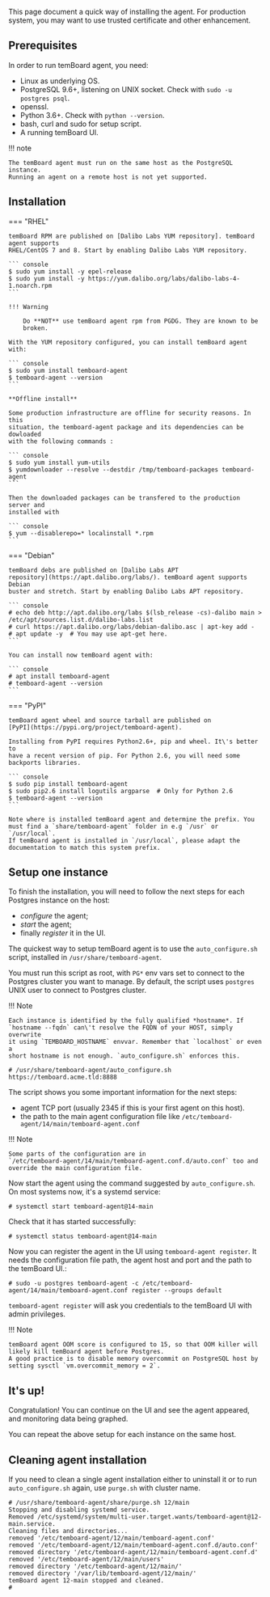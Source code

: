 This page document a quick way of installing the agent. For production
system, you may want to use trusted certificate and other enhancement.

## Prerequisites

In order to run temBoard agent, you need:

- Linux as underlying OS.
- PostgreSQL 9.6+, listening on UNIX socket. Check with
  `sudo -u postgres psql`.
- openssl.
- Python 3.6+. Check with `python --version`.
- bash, curl and sudo for setup script.
- A running temBoard UI.

!!! note

    The temBoard agent must run on the same host as the PostgreSQL instance.
    Running an agent on a remote host is not yet supported.


## Installation

=== "RHEL"

    temBoard RPM are published on [Dalibo Labs YUM repository]. temBoard agent supports
    RHEL/CentOS 7 and 8. Start by enabling Dalibo Labs YUM repository.

    ``` console
    $ sudo yum install -y epel-release
    $ sudo yum install -y https://yum.dalibo.org/labs/dalibo-labs-4-1.noarch.rpm
    ```

    !!! Warning

        Do **NOT** use temBoard agent rpm from PGDG. They are known to be
        broken.

    With the YUM repository configured, you can install temBoard agent with:

    ``` console
    $ sudo yum install temboard-agent
    $ temboard-agent --version
    ```

    **Offline install**

    Some production infrastructure are offline for security reasons. In this
    situation, the temboard-agent package and its dependencies can be dowloaded
    with the following commands :

    ``` console
    $ sudo yum install yum-utils
    $ yumdownloader --resolve --destdir /tmp/temboard-packages temboard-agent
    ```

    Then the downloaded packages can be transfered to the production server and
    installed with

    ``` console
    $ yum --disablerepo=* localinstall *.rpm
    ```

=== "Debian"

    temBoard debs are published on [Dalibo Labs APT
    repository](https://apt.dalibo.org/labs/). temBoard agent supports Debian
    buster and stretch. Start by enabling Dalibo Labs APT repository.

    ``` console
    # echo deb http://apt.dalibo.org/labs $(lsb_release -cs)-dalibo main > /etc/apt/sources.list.d/dalibo-labs.list
    # curl https://apt.dalibo.org/labs/debian-dalibo.asc | apt-key add -
    # apt update -y  # You may use apt-get here.
    ```

    You can install now temBoard agent with:

    ``` console
    # apt install temboard-agent
    # temboard-agent --version
    ```


=== "PyPI"

    temBoard agent wheel and source tarball are published on
    [PyPI](https://pypi.org/project/temboard-agent).

    Installing from PyPI requires Python2.6+, pip and wheel. It\'s better to
    have a recent version of pip. For Python 2.6, you will need some
    backports libraries.

    ``` console
    $ sudo pip install temboard-agent
    $ sudo pip2.6 install logutils argparse  # Only for Python 2.6
    $ temboard-agent --version
    ```

    Note where is installed temBoard agent and determine the prefix. You
    must find a `share/temboard-agent` folder in e.g `/usr` or `/usr/local`.
    If temBoard agent is installed in `/usr/local`, please adapt the
    documentation to match this system prefix.


## Setup one instance

To finish the installation, you will need to follow the next steps for
each Postgres instance on the host:

-   *configure* the agent;
-   *start* the agent;
-   finally *register* it in the UI.

The quickest way to setup temBoard agent is to use the
`auto_configure.sh` script, installed in `/usr/share/temboard-agent`.

You must run this script as root, with `PG*` env vars set to connect to
the Postgres cluster you want to manage. By default, the script uses
`postgres` UNIX user to connect to Postgres cluster.

!!! Note

    Each instance is identified by the fully qualified *hostname*. If
    `hostname --fqdn` can\'t resolve the FQDN of your HOST, simply overwrite
    it using `TEMBOARD_HOSTNAME` envvar. Remember that `localhost` or even a
    short hostname is not enough. `auto_configure.sh` enforces this.

``` console
# /usr/share/temboard-agent/auto_configure.sh https://temboard.acme.tld:8888
```

The script shows you some important information for the next steps:

- agent TCP port (usually 2345 if this is your first agent on this host).
- the path to the main agent configuration file like
  `/etc/temboard-agent/14/main/temboard-agent.conf`

!!! Note

    Some parts of the configuration are in
    `/etc/temboard-agent/14/main/temboard-agent.conf.d/auto.conf` too and
    override the main configuration file.

Now start the agent using the command suggested by `auto_configure.sh`.
On most systems now, it\'s a systemd service:

``` console
# systemctl start temboard-agent@14-main
```

Check that it has started successfully:

``` console
# systemctl status temboard-agent@14-main
```

Now you can register the agent in the UI using
`temboard-agent register`. It needs the configuration file path, the
agent host and port and the path to the temBoard UI.:

``` console
# sudo -u postgres temboard-agent -c /etc/temboard-agent/14/main/temboard-agent.conf register --groups default
```

`temboard-agent register` will ask you credentials to the temBoard UI with
admin privileges.


!!! Note

    temBoard agent OOM score is configured to 15, so that OOM killer will likely kill temBoard agent before Postgres.
    A good practice is to disable memory overcommit on PostgreSQL host by setting sysctl `vm.overcommit_memory = 2`.


## It's up!

Congratulation! You can continue on the UI and see the agent appeared,
and monitoring data being graphed.

You can repeat the above setup for each instance on the same host.

## Cleaning agent installation

If you need to clean a single agent installation either to uninstall it
or to run `auto_configure.sh` again, use `purge.sh` with cluster name.

``` console
# /usr/share/temboard-agent/share/purge.sh 12/main
Stopping and disabling systemd service.
Removed /etc/systemd/system/multi-user.target.wants/temboard-agent@12-main.service.
Cleaning files and directories...
removed '/etc/temboard-agent/12/main/temboard-agent.conf'
removed '/etc/temboard-agent/12/main/temboard-agent.conf.d/auto.conf'
removed directory '/etc/temboard-agent/12/main/temboard-agent.conf.d'
removed '/etc/temboard-agent/12/main/users'
removed directory '/etc/temboard-agent/12/main/'
removed directory '/var/lib/temboard-agent/12/main/'
temBoard agent 12-main stopped and cleaned.
#
```

[Dalibo Labs YUM Repository]: https://yum.dalibo.org/labs/
